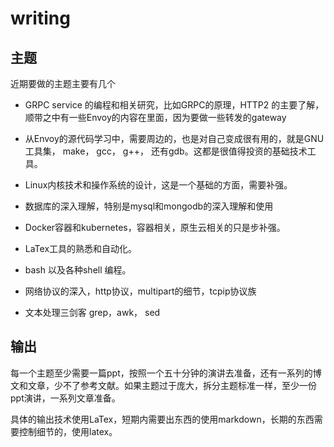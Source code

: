 # writing


## 主题

近期要做的主题主要有几个

- GRPC service 的编程和相关研究，比如GRPC的原理，HTTP2 的主要了解，顺带之中有一些Envoy的内容在里面，因为要做一些转发的gateway

- 从Envoy的源代码学习中，需要周边的，也是对自己变成很有用的，就是GNU工具集， make， gcc， g++， 还有gdb。这都是很值得投资的基础技术工具。

- Linux内核技术和操作系统的设计，这是一个基础的方面，需要补强。

- 数据库的深入理解，特别是mysql和mongodb的深入理解和使用

- Docker容器和kubernetes，容器相关，原生云相关的只是步补强。

- LaTex工具的熟悉和自动化。

- bash 以及各种shell 编程。

- 网络协议的深入，http协议，multipart的细节，tcpip协议族

- 文本处理三剑客 grep，awk， sed

## 输出

每一个主题至少需要一篇ppt，按照一个五十分钟的演讲去准备，还有一系列的博文和文章，少不了参考文献。如果主题过于庞大，拆分主题标准一样，至少一份ppt演讲，一系列文章准备。

具体的输出技术使用LaTex，短期内需要出东西的使用markdown，长期的东西需要控制细节的，使用latex。